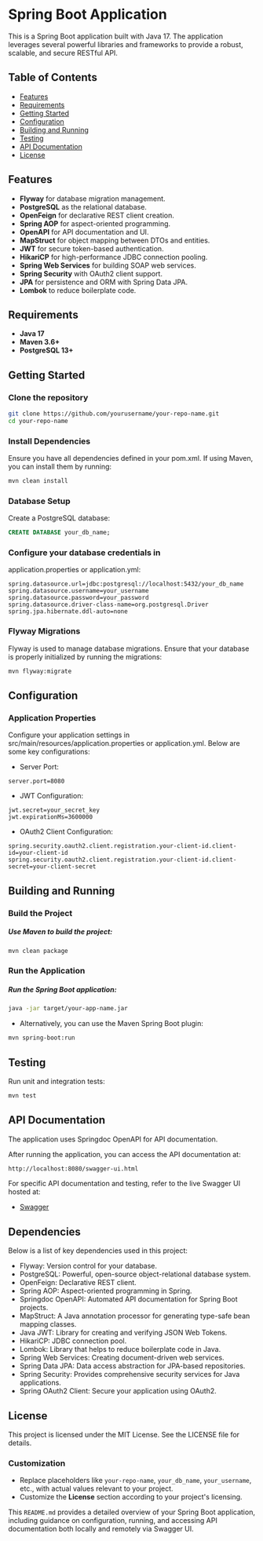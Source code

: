 # Spring Boot Application

This is a Spring Boot application built with Java 17. The application leverages several powerful libraries and frameworks to provide a robust, scalable, and secure RESTful API.

## Table of Contents

- [Features](#features)
- [Requirements](#requirements)
- [Getting Started](#getting-started)
- [Configuration](#configuration)
- [Building and Running](#building-and-running)
- [Testing](#testing)
- [API Documentation](#api-documentation)
- [License](#license)

## Features

- **Flyway** for database migration management.
- **PostgreSQL** as the relational database.
- **OpenFeign** for declarative REST client creation.
- **Spring AOP** for aspect-oriented programming.
- **OpenAPI** for API documentation and UI.
- **MapStruct** for object mapping between DTOs and entities.
- **JWT** for secure token-based authentication.
- **HikariCP** for high-performance JDBC connection pooling.
- **Spring Web Services** for building SOAP web services.
- **Spring Security** with OAuth2 client support.
- **JPA** for persistence and ORM with Spring Data JPA.
- **Lombok** to reduce boilerplate code.

## Requirements

- **Java 17**
- **Maven 3.6+**
- **PostgreSQL 13+**

## Getting Started

### Clone the repository
```bash
git clone https://github.com/yourusername/your-repo-name.git
cd your-repo-name
```


### Install Dependencies
Ensure you have all dependencies defined in your pom.xml. If using Maven, you can install them by running:

```bash
mvn clean install
```

### Database Setup
Create a PostgreSQL database:
```sql
CREATE DATABASE your_db_name;
```

### Configure your database credentials in
application.properties or application.yml:

```properties
spring.datasource.url=jdbc:postgresql://localhost:5432/your_db_name
spring.datasource.username=your_username
spring.datasource.password=your_password
spring.datasource.driver-class-name=org.postgresql.Driver
spring.jpa.hibernate.ddl-auto=none
```

### Flyway Migrations
Flyway is used to manage database migrations. Ensure that your database is properly initialized by running the migrations:

```bash
mvn flyway:migrate
```

## Configuration
### Application Properties
Configure your application settings in src/main/resources/application.properties or application.yml. Below are some key configurations:
- Server Port:

```properties
server.port=8080
```
- JWT Configuration:

```properties
jwt.secret=your_secret_key
jwt.expirationMs=3600000
```
- OAuth2 Client Configuration:

```properties
spring.security.oauth2.client.registration.your-client-id.client-id=your-client-id
spring.security.oauth2.client.registration.your-client-id.client-secret=your-client-secret
```

## Building and Running
### Build the Project
##### Use Maven to build the project:

```bash
mvn clean package
```
### Run the Application
##### Run the Spring Boot application:

```bash
java -jar target/your-app-name.jar
```
- Alternatively, you can use the Maven Spring Boot plugin:

```bash
mvn spring-boot:run
```
## Testing
Run unit and integration tests:

```bash
mvn test
```

## API Documentation
The application uses Springdoc OpenAPI for API documentation.

After running the application, you can access the API documentation at:

```bash
http://localhost:8080/swagger-ui.html
```
For specific API documentation and testing, refer to the live Swagger UI hosted at:

- [Swagger](https://api.siriuslab.kz/swagger-ui/index.html#/api-one-c-contoller/getContext)

## Dependencies
Below is a list of key dependencies used in this project:

- Flyway: Version control for your database.
- PostgreSQL: Powerful, open-source object-relational database system.
- OpenFeign: Declarative REST client.
- Spring AOP: Aspect-oriented programming in Spring.
- Springdoc OpenAPI: Automated API documentation for Spring Boot projects.
- MapStruct: A Java annotation processor for generating type-safe bean mapping classes.
- Java JWT: Library for creating and verifying JSON Web Tokens.
- HikariCP: JDBC connection pool.
- Lombok: Library that helps to reduce boilerplate code in Java.
- Spring Web Services: Creating document-driven web services.
- Spring Data JPA: Data access abstraction for JPA-based repositories.
- Spring Security: Provides comprehensive security services for Java applications.
- Spring OAuth2 Client: Secure your application using OAuth2.
## License
This project is licensed under the MIT License. See the LICENSE file for details.

### Customization
- Replace placeholders like `your-repo-name`, `your_db_name`, `your_username`, etc., with actual values relevant to your project.
- Customize the **License** section according to your project's licensing.

This `README.md` provides a detailed overview of your Spring Boot application, including guidance on configuration, running, and accessing API documentation both locally and remotely via Swagger UI.